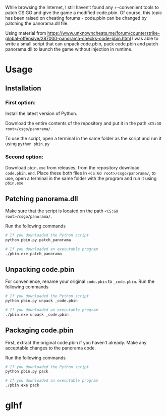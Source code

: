 While browsing the Internet, I still haven’t found any +-convenient tools to patch CS:GO and give the game a modified code.pbin. Of course, this topic has been raised on cheating forums - code.pbin can be changed by patching the panorama.dll file.

Using material from https://www.unknowncheats.me/forum/counterstrike-global-offensive/287000-panorama-checks-code-pbin.html I was able to write a small script that can unpack code.pbin, pack code.pbin and patch panorama.dll to launch the game without injection in runtime.

# Usage
## Installation
### First option:
Install the latest version of Python.

Download the entire contents of the repository and put it in the path `<CS:GO root>/csgo/panorama/`.

To use the script, open a terminal in the same folder as the script and run it using `python pbin.py`

### Second option:
Download `pbin.exe` from releases, from the repository download `code.pbin.end`. Place these both files in `<CS:GO root>/csgo/panorama/`, to use, open a terminal in the same folder with the program and run it using `pbin.exe`

## Patching panorama.dll
Make sure that the script is located on the path `<CS:GO root>/csgo/panorama/`.

Run the following commands
```bash
# If you downloaded the Python script
python pbin.py patch_panorama

# If you downloaded an executable program
./pbin.exe patch_panorama
```

## Unpacking code.pbin
For convenience, rename your original `code.pbin` to `_code.pbin`.
Run the following commands
```bash
# If you downloaded the Python script
python pbin.py unpack _code.pbin

# If you downloaded an executable program
./pbin.exe unpack _code.pbin
```

## Packaging code.pbin
First, extract the original code.pbin if you haven't already.
Make any acceptable changes to the panorama code.

Run the following commands
```bash
# If you downloaded the Python script
python pbin.py pack

# If you downloaded an executable program
./pbin.exe pack
```

# glhf

